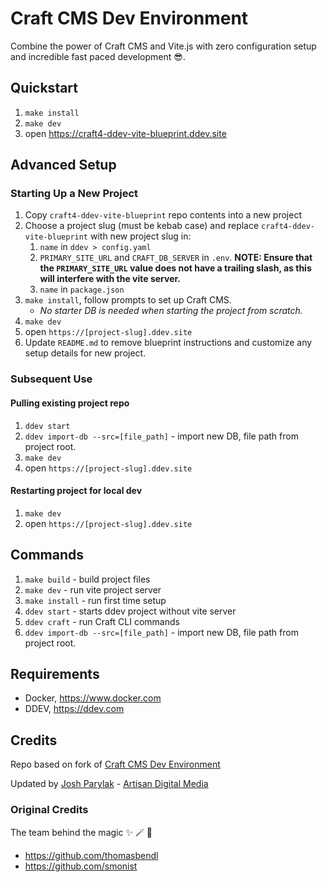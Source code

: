 # Craft CMS Dev Environment

Combine the power of Craft CMS and Vite.js with zero configuration setup and incredible fast paced development 😎.

## Quickstart

1.  ``make install``
2.  ``make dev``
3.  open https://craft4-ddev-vite-blueprint.ddev.site


## Advanced Setup
### Starting Up a New Project
1. Copy `craft4-ddev-vite-blueprint` repo contents into a new project
2. Choose a project slug (must be kebab case) and replace `craft4-ddev-vite-blueprint` with new project slug in:
    1. `name` in `ddev > config.yaml`
    2. `PRIMARY_SITE_URL` and `CRAFT_DB_SERVER` in `.env`. **NOTE: Ensure that the `PRIMARY_SITE_URL` value does not have a trailing slash, as this will interfere with the vite server.**
    3. `name` in `package.json`
3. ``make install``, follow prompts to set up Craft CMS.
    - *No starter DB is needed when starting the project from scratch.*
4. ``make dev``
5. open `https://[project-slug].ddev.site`
6. Update `README.md` to remove blueprint instructions and customize any setup details for new project.

### Subsequent Use

#### Pulling existing project repo
1. `ddev start`
2. `ddev import-db --src=[file_path]` - import new DB, file path from project root.
3. `make dev`
4. open `https://[project-slug].ddev.site`

#### Restarting project for local dev
1. `make dev`
2. open `https://[project-slug].ddev.site`

## Commands
1. `make build` - build project files
2. `make dev` - run vite project server
3. `make install` - run first time setup
4. `ddev start` - starts ddev project without vite server
5. `ddev craft` - run Craft CLI commands
6. `ddev import-db --src=[file_path]` - import new DB, file path from project root.

## Requirements

-   Docker, https://www.docker.com
-   DDEV, https://ddev.com


## Credits
Repo based on fork of [Craft CMS Dev Environment](https://github.com/thomasbendl/craft4-ddev-vite-blueprint)

Updated by [Josh Parylak](https://github.com/joshparylak) - [Artisan Digital Media](https://github.com/ArtisanDM)

### Original Credits
The team behind the magic ✨ 🪄 🦄

-  https://github.com/thomasbendl
-  https://github.com/smonist